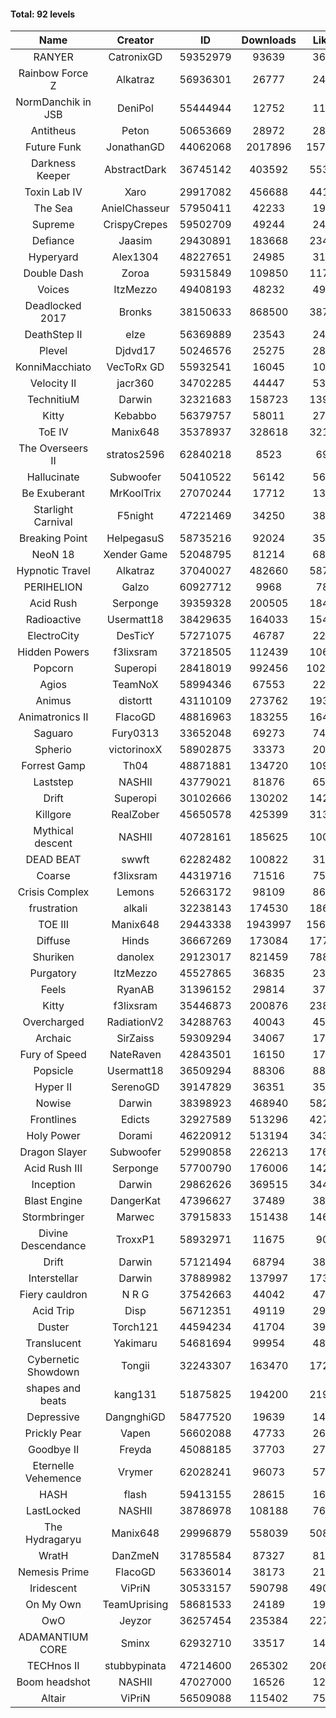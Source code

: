 #### Total: 92 levels

| Name | Creator | ID | Downloads | Likes |
|:---:|:---:|:---:|:---:|:---:|
| RANYER | CatronixGD | 59352979 | 93639 | 3695
| Rainbow Force Z | Alkatraz | 56936301 | 26777 | 2419
| NormDanchik in JSB | DeniPol | 55444944 | 12752 | 1137
| Antitheus | Peton | 50653669 | 28972 | 2812
| Future Funk | JonathanGD | 44062068 | 2017896 | 157747
| Darkness Keeper | AbstractDark | 36745142 | 403592 | 55379
| Toxin Lab IV | Xaro | 29917082 | 456688 | 44124
| The Sea | AnielChasseur | 57950411 | 42233 | 1919
| Supreme | CrispyCrepes | 59502709 | 49244 | 2497
| Defiance | Jaasim | 29430891 | 183668 | 23458
| Hyperyard | Alex1304 | 48227651 | 24985 | 3162
| Double Dash | Zoroa | 59315849 | 109850 | 11747
| Voices | ItzMezzo | 49408193 | 48232 | 4922
| Deadlocked 2017 | Bronks | 38150633 | 868500 | 38701
| DeathStep II | elze | 56369889 | 23543 | 2428
| Plevel | Djdvd17 | 50246576 | 25275 | 2852
| KonniMacchiato | VecToRx GD | 55932541 | 16045 | 1092
| Velocity II | jacr360 | 34702285 | 44447 | 5303
| TechnitiuM | Darwin | 32321683 | 158723 | 13961
| Kitty | Kebabbo | 56379757 | 58011 | 2723
| ToE IV  | Manix648 | 35378937 | 328618 | 32170
| The Overseers II | stratos2596 | 62840218 | 8523 | 691
| Hallucinate | Subwoofer | 50410522 | 56142 | 5662
| Be Exuberant | MrKoolTrix | 27070244 | 17712 | 1326
| Starlight Carnival | F5night | 47221469 | 34250 | 3889
| Breaking Point | HelpegasuS | 58735216 | 92024 | 3552
| NeoN 18 | Xender Game | 52048795 | 81214 | 6855
| Hypnotic Travel | Alkatraz | 37040027 | 482660 | 58799
| PERIHELION | Galzo | 60927712 | 9968 | 780
| Acid Rush | Serponge | 39359328 | 200505 | 18404
| Radioactive | Usermatt18 | 38429635 | 164033 | 15427
| ElectroCity | DesTicY | 57271075 | 46787 | 2269
| Hidden Powers | f3lixsram | 37218505 | 112439 | 10666
| Popcorn | Superopi | 28418019 | 992456 | 102956
| Agios | TeamNoX | 58994346 | 67553 | 2235
| Animus | distortt | 43110109 | 273762 | 19379
| Animatronics II | FlacoGD | 48816963 | 183255 | 16467
| Saguaro | Fury0313 | 33652048 | 69273 | 7450
| Spherio | victorinoxX | 58902875 | 33373 | 2016
| Forrest Gamp | Th04 | 48871881 | 134720 | 10959
| Laststep | NASHII | 43779021 | 81876 | 6593
| Drift | Superopi | 30102666 | 130202 | 14237
| Killgore | RealZober | 45650578 | 425399 | 31353
| Mythical descent | NASHII | 40728161 | 185625 | 10057
| DEAD BEAT | swwft | 62282482 | 100822 | 3169
| Coarse | f3lixsram | 44319716 | 71516 | 7536
| Crisis Complex | Lemons | 52663172 | 98109 | 8663
| frustration | alkali | 32238143 | 174530 | 18636
| TOE III | Manix648 | 29443338 | 1943997 | 156435
| Diffuse | Hinds | 36667269 | 173084 | 17733
| Shuriken | danolex | 29123017 | 821459 | 78852
| Purgatory | ItzMezzo | 45527865 | 36835 | 2302
| Feels | RyanAB | 31396152 | 29814 | 3754
| Kitty | f3lixsram | 35446873 | 200876 | 23802
| Overcharged | RadiationV2 | 34288763 | 40043 | 4566
| Archaic | SirZaiss | 59309294 | 34067 | 1719
| Fury of Speed | NateRaven | 42843501 | 16150 | 1752
| Popsicle | Usermatt18 | 36509294 | 88306 | 8874
| Hyper II | SerenoGD | 39147829 | 36351 | 3573
| Nowise | Darwin | 38398923 | 468940 | 58216
| Frontlines | Edicts | 32927589 | 513296 | 42746
| Holy Power | Dorami | 46220912 | 513194 | 34376
| Dragon Slayer | Subwoofer | 52990858 | 226213 | 17676
| Acid Rush III | Serponge | 57700790 | 176006 | 14255
| Inception | Darwin | 29862626 | 369515 | 34467
| Blast Engine | DangerKat | 47396627 | 37489 | 3844
| Stormbringer | Marwec | 37915833 | 151438 | 14685
| Divine Descendance | TroxxP1 | 58932971 | 11675 | 906
| Drift | Darwin | 57121494 | 68794 | 3893
| Interstellar | Darwin | 37889982 | 137997 | 17355
| Fiery cauldron | N R G | 37542663 | 44042 | 4706
| Acid Trip | Disp | 56712351 | 49119 | 2991
| Duster | Torch121 | 44594234 | 41704 | 3930
| Translucent | Yakimaru | 54681694 | 99954 | 4806
| Cybernetic Showdown  | Tongii | 32243307 | 163470 | 17294
| shapes and beats | kang131 | 51875825 | 194200 | 21989
| Depressive | DangnghiGD | 58477520 | 19639 | 1415
| Prickly Pear | Vapen | 56602088 | 47733 | 2651
| Goodbye II | Freyda | 45088185 | 37703 | 2790
| Eternelle Vehemence | Vrymer | 62028241 | 96073 | 5707
| HASH | flash | 59413155 | 28615 | 1604
| LastLocked | NASHII | 38786978 | 108188 | 7643
| The Hydragaryu | Manix648 | 29996879 | 558039 | 50834
| WratH | DanZmeN | 31785584 | 87327 | 8131
| Nemesis Prime | FlacoGD | 56336014 | 38173 | 2106
| Iridescent | ViPriN | 30533157 | 590798 | 49050
| On My Own | TeamUprising | 58681533 | 24189 | 1935
| OwO | Jeyzor | 36257454 | 235384 | 22733
| ADAMANTIUM CORE | Sminx | 62932710 | 33517 | 1400
| TECHnos II | stubbypinata | 47214600 | 265302 | 20669
| Boom headshot | NASHII | 47027000 | 16526 | 1227
| Altair | ViPriN | 56509088 | 115402 | 7524
